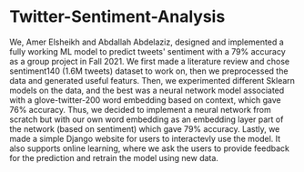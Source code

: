 # Twitter-Sentiment-Analysis
We, Amer Elsheikh and Abdallah Abdelaziz, designed and implemented a fully working ML model 
to predict tweets' sentiment with a 79% accuracy as a group project in Fall 2021.
We first made a literature review and chose sentiment140 (1.6M tweets) dataset to work on, 
then we preprocessed the data and generated useful featurs.
Then, we experimented different Sklearn models on the data, and the best was a neural network model 
associated with a glove-twitter-200 word embedding based on context, which gave 76% accuracy.
Thus, we decided to implement a neural network from scratch but with our own word embedding as an embedding
layer part of the network (based on sentiment) which gave 79% accuracy.
Lastly, we made a simple Django website for users to interactevly use the model. It also supports online 
learning, where we ask the users to provide feedback for the prediction and retrain the model using new
data.
